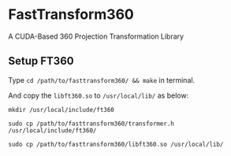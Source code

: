 # FastTransform360
A CUDA-Based 360 Projection Transformation Library

## Setup FT360
Type `cd /path/to/fasttransform360/ && make` in terminal.

And copy the `libft360.so` to `/usr/local/lib/` as below:

`mkdir /usr/local/include/ft360`

`sudo cp /path/to/fasttransform360/transformer.h /usr/local/include/ft360/`

`sudo cp /path/to/fasttransform360/libft360.so /usr/local/lib/`
